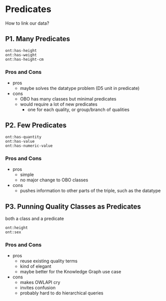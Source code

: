 # Predicates

How to link our data?

## P1. Many Predicates

```turtle
ont:has-height
ont:has-weight
ont:has-height-cm
```

### Pros and Cons

- pros
  - maybe solves the datatype problem (D5 unit in predicate)
- cons
  - OBO has many classes but minimal predicates
  - would require a lot of new predicates
    - one for each quality, or group/branch of qualities

## P2. Few Predicates

```turtle
ont:has-quantity
ont:has-value
ont:has-numeric-value
```

### Pros and Cons

- pros
  - simple
  - no major change to OBO classes
- cons
  - pushes information to other parts of the triple, such as the datatype

## P3. Punning Quality Classes as Predicates

both a class and a predicate

```turtle
ont:height
ont:sex
```

### Pros and Cons

- pros
  - reuse existing quality terms
  - kind of elegant
  - maybe better for the Knowledge Graph use case
- cons
  - makes OWLAPI cry
  - invites confusion
  - probably hard to do hierarchical queries
